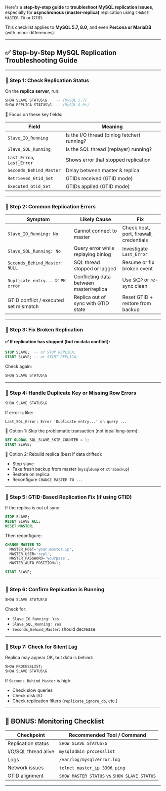 Here's a **step-by-step guide** to **troubleshoot MySQL replication issues**, especially for **asynchronous (master-replica)** replication using `CHANGE MASTER TO` or GTID.

This checklist applies to **MySQL 5.7, 8.0**, and even **Percona or MariaDB** (with minor differences).

---

## ✅ Step-by-Step MySQL Replication Troubleshooting Guide

---

### 🔹 Step 1: Check Replication Status

On the **replica server**, run:

```sql
SHOW SLAVE STATUS\G    -- (MySQL 5.7)
SHOW REPLICA STATUS\G  -- (MySQL 8.0+)
```

📌 Focus on these key fields:

| Field                     | Meaning                        |
|---------------------------|--------------------------------|
| `Slave_IO_Running`        | Is the I/O thread (binlog fetcher) running? |
| `Slave_SQL_Running`       | Is the SQL thread (replayer) running? |
| `Last_Errno`, `Last_Error`| Shows error that stopped replication |
| `Seconds_Behind_Master`   | Delay between master & replica |
| `Retrieved_Gtid_Set`      | GTIDs received (GTID mode)     |
| `Executed_Gtid_Set`       | GTIDs applied (GTID mode)      |

---

### 🔹 Step 2: Common Replication Errors

| Symptom                          | Likely Cause                                | Fix |
|----------------------------------|---------------------------------------------|-----|
| `Slave_IO_Running: No`           | Cannot connect to master                    | Check host, port, firewall, credentials |
| `Slave_SQL_Running: No`          | Query error while replaying binlog         | Investigate `Last_Error`                |
| `Seconds_Behind_Master: NULL`    | SQL thread stopped or lagged               | Resume or fix broken event              |
| `Duplicate entry...` or `PK error` | Conflicting data between master/replica  | Use `SKIP` or re-sync clean             |
| GTID conflict / executed set mismatch | Replica out of sync with GTID state   | Reset GTID + restore from backup        |

---

### 🔹 Step 3: Fix Broken Replication

#### ✅ If replication has stopped (but no data conflict):

```sql
STOP SLAVE;  -- or STOP REPLICA;
START SLAVE; -- or START REPLICA;
```

Check again:
```sql
SHOW SLAVE STATUS\G
```

---

### 🔹 Step 4: Handle Duplicate Key or Missing Row Errors

```sql
SHOW SLAVE STATUS\G
```

If error is like:

```
Last_SQL_Error: Error 'Duplicate entry...' on query ...
```

🔧 Option 1: Skip the problematic transaction (not ideal long-term):
```sql
SET GLOBAL SQL_SLAVE_SKIP_COUNTER = 1;
START SLAVE;
```

🔧 Option 2: Rebuild replica (best if data drifted):
- Stop slave
- Take fresh backup from master (`mysqldump` or `xtrabackup`)
- Restore on replica
- Reconfigure `CHANGE MASTER TO ...`

---

### 🔹 Step 5: GTID-Based Replication Fix (if using GTID)

If the replica is out of sync:

```sql
STOP SLAVE;
RESET SLAVE ALL;
RESET MASTER;
```

Then reconfigure:

```sql
CHANGE MASTER TO
  MASTER_HOST='your.master.ip',
  MASTER_USER='repl',
  MASTER_PASSWORD='yourpass',
  MASTER_AUTO_POSITION=1;

START SLAVE;
```

---

### 🔹 Step 6: Confirm Replication is Running

```sql
SHOW SLAVE STATUS\G
```

Check for:
- `Slave_IO_Running: Yes`
- `Slave_SQL_Running: Yes`
- `Seconds_Behind_Master`: should decrease

---

### 🔹 Step 7: Check for Silent Lag

Replica may appear OK, but data is behind:

```sql
SHOW PROCESSLIST;
SHOW SLAVE STATUS\G
```

If `Seconds_Behind_Master` is high:
- Check slow queries
- Check disk I/O
- Check replication filters (`replicate_ignore_db`, etc.)

---

## 🧠 BONUS: Monitoring Checklist

| Checkpoint                | Recommended Tool / Command       |
|---------------------------|----------------------------------|
| Replication status        | `SHOW SLAVE STATUS\G`            |
| I/O/SQL thread alive      | `mysqladmin processlist`         |
| Logs                      | `/var/log/mysql/error.log`       |
| Network issues            | `telnet master_ip 3306`, `ping`  |
| GTID alignment            | `SHOW MASTER STATUS` vs `SHOW SLAVE STATUS` |

---

